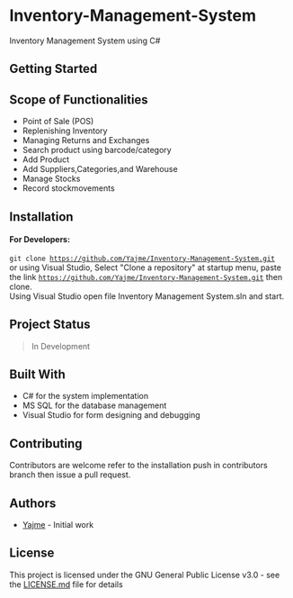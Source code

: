 # Inventory-Management-System
Inventory Management System using C# 


## Getting Started

<!--Description Here-->

## Scope of Functionalities
* Point of Sale (POS)
* Replenishing Inventory
* Managing Returns and Exchanges
* Search product using barcode/category
* Add Product
* Add Suppliers,Categories,and Warehouse
* Manage Stocks
* Record stockmovements
<!--Usage Here-->

## Installation
<!--Installation Here-->

#### For Developers:

<code>git clone https://github.com/Yajme/Inventory-Management-System.git</code> <br>
or using Visual Studio, Select "Clone a repository" at startup menu, paste the link <code>https://github.com/Yajme/Inventory-Management-System.git</code> then clone.
<br> Using Visual Studio open file Inventory Management System.sln and start.

## Project Status
> In Development
## Built With

* C# for the system implementation
* MS SQL for the database management
* Visual Studio for form designing and debugging
  

## Contributing
Contributors are welcome refer to the installation push in contributors branch then issue a pull request.
## Authors
* [Yajme](https://github.com/Yajme) - Initial work
## License
This project is licensed under the GNU General Public License v3.0 - see the [LICENSE.md](https://github.com/Yajme/Inventory-Management-System/blob/main/LICENSE.md) file for details

